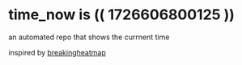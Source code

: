 # time_now is (( 1726606800125 ))

an automated repo that shows the currnent time

inspired by [breakingheatmap](https://github.com/breakingheatmap/breakingheatmap)